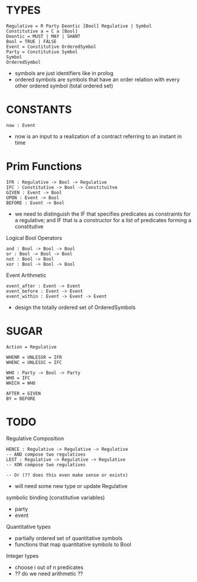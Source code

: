 # TYPES
```
Regulative = R Party Deontic [Bool] Regulative | Symbol
Constitutive a = C a [Bool]
Deontic = MUST | MAY | SHANT
Bool = TRUE | FALSE
Event = Constitutive OrderedSymbol
Party = Constitutive Symbol
Symbol
OrderedSymbol
```

- symbols are just identifiers like in prolog
- ordered symbols are symbols that have an order relation with every other ordered symbol (total ordered set)

# CONSTANTS
```
now : Event
```

- now is an input to a realization of a contract referring to an instant in time
# Prim Functions
```
IFR : Regulative -> Bool -> Regulative
IFC : Constitutive -> Bool -> Constituitve
GIVEN : Event -> Bool
UPON : Event -> Bool
BEFORE : Event -> Bool
```

- we need to distinguish the IF that specifies predicates as constraints for a regulative; and IF that is a constructor for a list of predicates forming a constitutive


Logical Bool Operators

```
and : Bool -> Bool -> Bool
or : Bool -> Bool -> Bool
not : Bool -> Bool
xor : Bool -> Bool -> Bool
```

Event Arithmetic
```
event_after : Event -> Event
event_before : Event -> Event
event_within : Event -> Event -> Event
```

- design the totally ordered set of OrderedSymbols

# SUGAR
```
Action = Regulative

WHENR = UNLESSR = IFR
WHENC = UNLESSC = IFC

WHO : Party -> Bool -> Party
WHO = IFC
WHICH = WHO

AFTER = GIVEN
BY = BEFORE

```

# TODO

Regulative Composition
```
HENCE : Regulative -> Regulative -> Regulative
-- AND compose two regulatives
LEST : Regulative -> Regulative -> Regulative
-- XOR compose two regulatives

-- Or (?? does this even make sense or exists)
```

- will need some new type or update Regulative

symbolic binding (constitutive variables)
- party
- event

Quantitative types
- partially ordered set of quantitative symbols
- functions that map quantitative symbols to Bool

Integer types
- choose i out of n predicates
- ?? do we need arithmetic ??

